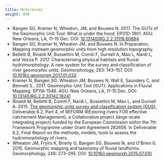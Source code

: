 ```yaml
---
title: References
weight: 999
--- 
```


- Bangen SG, Kramer N, Wheaton, JM, and Bouwes N. 2017. The GUTs of the Geomorphic Unit Tool: What is under the hood. EP31D-1901. AGU. New Orleans, LA, 11-15 Dec. DOI: [10.13140/RG.2.2.31118.66884](https://doi.org/10.13140/RG.2.2.31118.66884) 
- Bangen SG, Kramer N, Wheaton JM, and Bouwes N. In Preparation. Mapping instream geomorphic units from high resolution topography. 
- Belletti B, Rinaldi M, Bussettini M, Comiti F, Gurnell A, Mao L, Nardi L, and Vezza P. 2017. Characterising physical habitats and fluvial hydromorphology: A new system for the survey and classification of river geomorphic units. Geomorphology, 283: 143–157. DOI: [10.1016/j.geomorph.2017.01.032](https://doi.org/10.1016/j.geomorph.2017.01.032)
- Kramer N, Bangen SG, Wheaton JM, Bouwes N, Wall E, Saunders C, and Bennett S.. 2017. Geomorphic Unit Tool (GUT): Applications in Fluvial Mapping. EP11A-1546. AGU. New Orleans, LA, 11-15 Dec. DOI: [10.13140/RG.2.2.30142.18241](https://doi.org/10.13140/RG.2.2.30142.18241)
- Rinaldi M, Belletti B, Comiti F, Nardi L, Bussettini M, Mao L, and Gurnell A. 2015. [The geomorphic units survey and classification system (GUS)](https://www.researchgate.net/publication/283539400_The_Geomorphic_Units_survey_and_classification_System_GUS_Deliverable_62_Part_4_of_REFORM_REstoring_rivers_FOR_effective_catchment_Management_a_Collaborative_project_large-scale_integrating_project_fu), Deliverable 6.2, Part 4, of REFORM (REstoring rivers FOR effective catchement Management), a Collaborative project (large-scale integrating project) funded by the European Commission within the 7th Framework Programme under Grant Agreement 282656. In Deliverable 6.2, Final Report on the methods, models, tools to assess the hydromorphology of rivers. 
- Wheaton JM, Fryirs K, Brierly G, Bangen SG, Bouwes N, and O'Brien G.  2015. Geomorphic mapping and taxonomy of fluvial landforms. Geomorphology, 248: 273–295. DOI: [10.1016/j.geomorph.2015.07.010](https://doi.org/10.1016/j.geomorph.2015.07.010)



